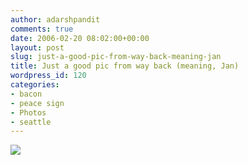 ```yaml
---
author: adarshpandit
comments: true
date: 2006-02-20 08:02:00+00:00
layout: post
slug: just-a-good-pic-from-way-back-meaning-jan
title: Just a good pic from way back (meaning, Jan)
wordpress_id: 120
categories:
- bacon
- peace sign
- Photos
- seattle
---
```


[![](http://photos1.blogger.com/blogger/5119/270/320/peace.jpg)](http://photos1.blogger.com/blogger/5119/270/640/peace.jpg)

